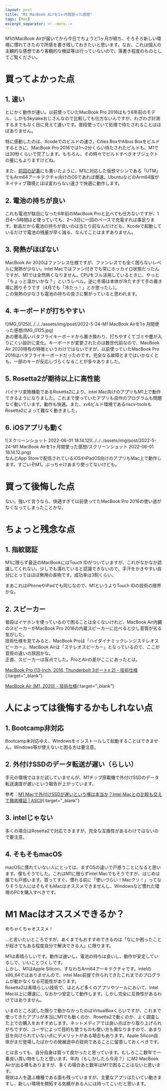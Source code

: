 ```yaml
---
layout: post
title: "M1 MacBook Airを1ヶ月間使った感想"
tags: [Mac]
excerpt_separator: <!--more-->
---
```


M1のMacBook Airが届いてから今日でちょうど1ヶ月が経ち、そろそろ新しい環境に慣れてきたので所感を書き残しておきたいと思います。なお、これは個人の主観的な感想であり客観的な検証等は行っていないので、落書き程度のものとしてご覧ください。

<!--more-->  

# 買ってよかった点

## 1. 速い

とにかく動作が速い。以前使っていたMacBook Pro 2016はもう6年前のモデル、しかもSkylakeおじさんなので比較しても仕方ないんですが、わざわざ計測するまでもなく目に見えて速いです。普段使っていて処理で待たされることはほぼありません。  

特に感動したのは、Xcodeでのビルドの速さ。Cities BoxやAlbus Boxをビルドするときに、MacBook Pro 2016では1〜2分くらい待たされたビルドも、M1では30秒くらいで完了します。もちろん、その時々でビルドすべきオブジェクトの量にもよりますけどね。  

また、[前回の記事](https://blog.yotiosoft.com/2022/05/28/M1-Mac%E4%B8%8A%E3%81%A7UTM%E3%81%A7Ubuntu-Desktop%E3%81%AE%E4%BB%AE%E6%83%B3%E3%83%9E%E3%82%B7%E3%83%B3%E3%82%92%E5%8B%95%E3%81%8B%E3%81%99.html)にも書いたように、M1に対応した仮想マシンである「UTM」でもArm64アーキテクチャ向けのOSであれば爆速。UbuntuなどのArm64版がネイティブ環境とほぼ変わらない速さで快適に動作します。

## 2. 電池の持ちが良い

これも電池が駄目になった6年前のMacBook Proと比べても仕方ないですが、1日4〜5時間ほど使っていても、2〜3日に一回のペースで充電すれば事足ります。新品だから電池の持ちが良いのは当たり前なんだけども、Xcodeで起動しているだけで電池の残量が早く減る、なんてことはまずありません。

## 3. 発熱がほぼない

MacBook Air 2020はファンレス仕様ですが、ファンレスでも全く困らないレベルに発熱が少ない。intel Macではファン付きでも常にホッカイロ状態だったんですが、M1では全然熱くなりません。CPUをフル活用しているときに、やっと「ちょっと温かいかな？」というレベル。逆に冬場は本体が冷たすぎて手の置き場に困りそうです（4月でも「冷たっ！」とか思ったし）。  
この発熱の少なさも電池の持ちの良さに繋がっていると思われます。

## 4. キーボードが打ちやすい

![IMG_0125](../../../assets/img/post/2022-5-24-M1 MacBook Airを1ヶ月間使った感想/IMG_0125.jpg)   
あの悪名高いバタフライキーボードから置き換わり、打ちやすくてゴミや塵が入りにくい設計に変化。キーボードが変更されたのは数世代前なので、MacBook Air 2020特有の特徴というわけではないですが、以前使っていたMacBook Pro 2016はバタフライキーボードだったのです。完全なる故障とまではいかなくとも、一部のキーが反応しづらくなることが多々ありました。

## 5. Rosetta2が期待以上に高性能

バイナリ変換機能であるRosetta2により、intel Mac向けのアプリもM1上で動作できるようになりました。これまで使っていたアプリも自作のプログラムも問題なく動いています。動作も快適。また、xv6ビルド環境であるriscv-toolsもRosetta2によって難なく動きました。

## 6. iOSアプリも動く

![スクリーンショット 2022-06-01 18.14.12](../../../assets/img/post/2022-5-24-M1 MacBook Airを1ヶ月間使った感想/スクリーンショット 2022-06-01 18.14.12.png)  
なんとApp Storeで配信されているiOSやiPadOS向けのアプリもMac上で動作します。すごいぞM1。ぶっちゃけあまり使ってないけども。

# 買って後悔した点

ない。強いて言うなら、快適すぎて以前使ってたMacBook Pro 2016の使い道がなくなってしまったことかな。

# ちょっと残念な点

## 1. 指紋認証

M1に限らず最近のMacBookにはTouch IDがついていますが、これがなかなか認識してくれない。少しでも濡れていると認識できないので、手汗をかきやすい自分にとってはほぼ無用の長物です。成功率は3割くらい。  

まあこれはiPhoneやiPadでも同じなので、M1というよりTouch IDの技術の限界かな。

## 2. スピーカー

普段はイヤホンを使っているので困ることは全くないけれど、MacBook Air内臓のスピーカーがMacBook Pro 2016の内蔵スピーカーに比べると少し音質が劣る気がした。  
技術仕様を見てみると、MacBook Proは「ハイダイナミックレンジステレオスピーカー」、MacBook Airは「ステレオスピーカー」となっているので、ここが音質の違いの原因かな。  
正直、スピーカーは盲点でした。ProとAirの差がここにあったとは。  

[MacBook Pro (13-inch, 2016, Thunderbolt 3ポートx 2) - 技術仕様](https://support.apple.com/kb/SP747?locale=ja_JP){:target="_blank"}  

[MacBook Air (M1, 2020) - 技術仕様](https://support.apple.com/kb/SP825?locale=ja_JP){:target="_blank"}

# 人によっては後悔するかもしれない点

## 1. Bootcamp非対応

Bootcamp未対応ゆえ、Windowsをインストールして起動することはできません。Windows等が使えないと困る方は要注意。

## 2. 外付けSSDのデータ転送が遅い（らしい）

手元の環境ではまだ試していませんが、M1チップ搭載機で外付けSSDのデータ転送速度が遅いという報告が上がっています。  

参考：[M1 Macで外付けSSDが遅いという噂は本当か？Intel Macとの比較も交えて徹底検証 \| ASCII](https://ascii.jp/elem/000/004/052/4052787/){:target="_blank"}

## 3. intelじゃない

多くの場合はRosetta2で対応できますが、完全な互換性があるわけではないので要注意。

## 4. そもそもmacOS

macOSに慣れていない人にとっては、まずOSの違いで戸惑うことになると思います。僕もそうでした。これはM1に限らずintel Macでもそうですが、はじめは誰でも戸惑います。買ってすぐ、慣れる前に「使いづらい！Macクソ！」ってなりそうな人にはそもそもMacはオススメできませんし、Windowsなど慣れた環境のPCを購入すべきです。

# M1 Macはオススメできるか？

めちゃくちゃオススメ！  

…と言いたいところですが、あくまでもおすすめできるのは「なにか困ったことが起きてもある程度自分で解決できる人」に限ります。  

M1は素晴らしいです。動作は速いし、電池の持ちは良いし、動作が安定しているしで、いいことづくしです。  
しかし、M1はApple Silicon、すなわちArm64アーキテクチャです。intelのx86_64ではありませんので、intel Mac前提で作られてきたこれまでのプログラムが動かなくなる可能性があります。  
Rosetta2は素晴らしい技術で、ほとんど多くのアプリやツールにおいて、Intel Mac以上に爆速に、なおかつ安定して動作します。しかし完全に互換性があるわけではありません。  

いまのところ試した限りで動かなかったのはVirtualBoxくらいですが、これまで使ってきたアプリが本当にM1でも動くのか、Rosetta2で動くのか、よく調査した上での購入をおすすめします。ネットメディアでは良い点ばかり取り上げられがちですが、ユーザによって目的も使うものも使い方も異なりますので、あまり目を向けられていない点にデメリットがある場合もあります。Apple Silicon自体がまだ登場したばかりの発展途中の技術であることに留意しておくべきです。  

とは言っても、自分自身は買って良かったと思っています。むしろここ数年で一番良い買い物をしたと思います。年内（もしかしたら今月？）にM2 MacBook Airが出る噂もありますが、多くの場合あと数年はM1で困ることはないと思います。  
現状は人を選ぶ機種である面も残っていますが、主要なアプリはたいてい動きますし、新しい環境を開拓する気概がある人には持ってこいだと思います。  





